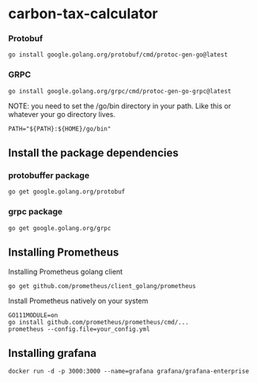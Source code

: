 # carbon-tax-calculator

### Protobuf
```
go install google.golang.org/protobuf/cmd/protoc-gen-go@latest
```
### GRPC
```
go install google.golang.org/grpc/cmd/protoc-gen-go-grpc@latest
```
NOTE: you need to set the /go/bin directory in your path.
Like this or whatever your go directory lives.
```
PATH="${PATH}:${HOME}/go/bin"
```

## Install the package dependencies

### protobuffer package
```
go get google.golang.org/protobuf
```

### grpc package
```
go get google.golang.org/grpc
```

## Installing Prometheus
Installing Prometheus golang client
```
go get github.com/prometheus/client_golang/prometheus
```

Install Prometheus natively on your system
```
GO111MODULE=on
go install github.com/prometheus/prometheus/cmd/...
prometheus --config.file=your_config.yml
```

## Installing grafana
```
docker run -d -p 3000:3000 --name=grafana grafana/grafana-enterprise
```